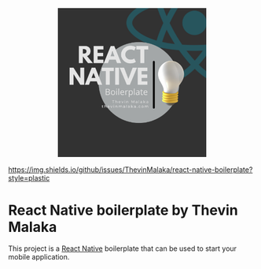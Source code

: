 <div align="center">
    <img src="assets/img/GitHub_ThevinMalaka_Boilerplate.png" alt="Intro" width="60%">
</div>

https://img.shields.io/github/issues/ThevinMalaka/react-native-boilerplate?style=plastic

# React Native boilerplate by Thevin Malaka

This project is a [React Native](https://facebook.github.io/react-native/) boilerplate that can be used to start your mobile application.
